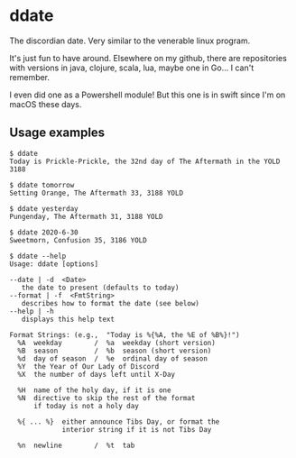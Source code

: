 # ddate
The discordian date.  Very similar to the venerable linux program.

It's just fun to have around. Elsewhere on my github, there are repositories with
versions in java, clojure, scala, lua, maybe one in Go... I can't remember.

I even did one as a Powershell module!  But this one is in swift since I'm on
macOS these days.


## Usage examples

    $ ddate
    Today is Prickle-Prickle, the 32nd day of The Aftermath in the YOLD 3188
    
    $ ddate tomorrow
    Setting Orange, The Aftermath 33, 3188 YOLD

    $ ddate yesterday
    Pungenday, The Aftermath 31, 3188 YOLD
    
    $ ddate 2020-6-30
    Sweetmorn, Confusion 35, 3186 YOLD
        
    $ ddate --help
    Usage: ddate [options]
    
    --date | -d  <Date>
       the date to present (defaults to today)
    --format | -f  <FmtString>
       describes how to format the date (see below)
    --help | -h
       displays this help text
    
    Format Strings: (e.g.,  "Today is %{%A, the %E of %B%}!")
      %A  weekday        /  %a  weekday (short version)
      %B  season         /  %b  season (short version)
      %d  day of season  /  %e  ordinal day of season
      %Y  the Year of Our Lady of Discord
      %X  the number of days left until X-Day
    
      %H  name of the holy day, if it is one
      %N  directive to skip the rest of the format
          if today is not a holy day
    
      %{ ... %}  either announce Tibs Day, or format the
                 interior string if it is not Tibs Day
    
      %n  newline        /  %t  tab

